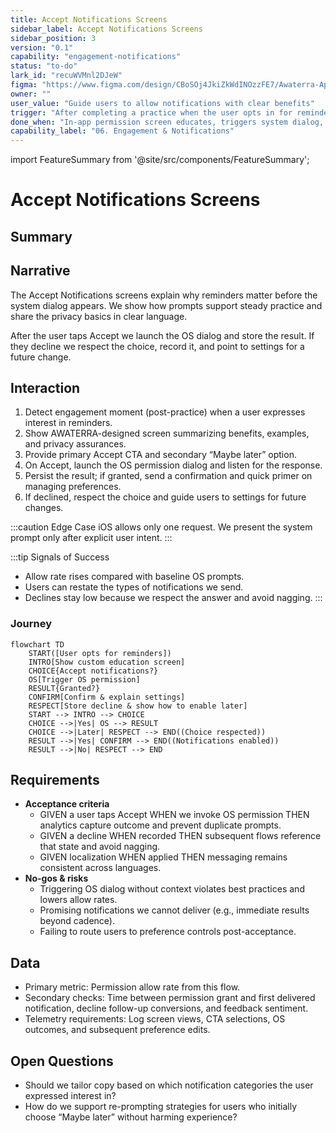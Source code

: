 ```yaml
---
title: Accept Notifications Screens
sidebar_label: Accept Notifications Screens
sidebar_position: 3
version: "0.1"
capability: "engagement-notifications"
status: "to-do"
lark_id: "recuWVMnl2DJeW"
figma: "https://www.figma.com/design/CBoSOj4JkiZkWdINOzzFE7/Awaterra-App-UIUX?node-id=48-28"
owner: ""
user_value: "Guide users to allow notifications with clear benefits"
trigger: "After completing a practice when the user opts in for reminders"
done_when: "In-app permission screen educates, triggers system dialog, and records the outcome"
capability_label: "06. Engagement & Notifications"
---
```


import FeatureSummary from '@site/src/components/FeatureSummary';

# Accept Notifications Screens

## Summary

<FeatureSummary />

## Narrative
The Accept Notifications screens explain why reminders matter before the system dialog appears. We show how prompts support steady practice and share the privacy basics in clear language.

After the user taps Accept we launch the OS dialog and store the result. If they decline we respect the choice, record it, and point to settings for a future change.

## Interaction
1. Detect engagement moment (post-practice) when a user expresses interest in reminders.
2. Show AWATERRA-designed screen summarizing benefits, examples, and privacy assurances.
3. Provide primary Accept CTA and secondary “Maybe later” option.
4. On Accept, launch the OS permission dialog and listen for the response.
5. Persist the result; if granted, send a confirmation and quick primer on managing preferences.
6. If declined, respect the choice and guide users to settings for future changes.

:::caution Edge Case
iOS allows only one request. We present the system prompt only after explicit user intent.
:::

:::tip Signals of Success
- Allow rate rises compared with baseline OS prompts.
- Users can restate the types of notifications we send.
- Declines stay low because we respect the answer and avoid nagging.
:::

### Journey

```mermaid
flowchart TD
    START([User opts for reminders])
    INTRO[Show custom education screen]
    CHOICE{Accept notifications?}
    OS[Trigger OS permission]
    RESULT{Granted?}
    CONFIRM[Confirm & explain settings]
    RESPECT[Store decline & show how to enable later]
    START --> INTRO --> CHOICE
    CHOICE -->|Yes| OS --> RESULT
    CHOICE -->|Later| RESPECT --> END((Choice respected))
    RESULT -->|Yes| CONFIRM --> END((Notifications enabled))
    RESULT -->|No| RESPECT --> END
```

## Requirements
- **Acceptance criteria**
  - GIVEN a user taps Accept WHEN we invoke OS permission THEN analytics capture outcome and prevent duplicate prompts.
  - GIVEN a decline WHEN recorded THEN subsequent flows reference that state and avoid nagging.
  - GIVEN localization WHEN applied THEN messaging remains consistent across languages.
- **No-gos & risks**
  - Triggering OS dialog without context violates best practices and lowers allow rates.
  - Promising notifications we cannot deliver (e.g., immediate results beyond cadence).
  - Failing to route users to preference controls post-acceptance.

## Data
- Primary metric: Permission allow rate from this flow.
- Secondary checks: Time between permission grant and first delivered notification, decline follow-up conversions, and feedback sentiment.
- Telemetry requirements: Log screen views, CTA selections, OS outcomes, and subsequent preference edits.

## Open Questions
- Should we tailor copy based on which notification categories the user expressed interest in?
- How do we support re-prompting strategies for users who initially choose “Maybe later” without harming experience?
